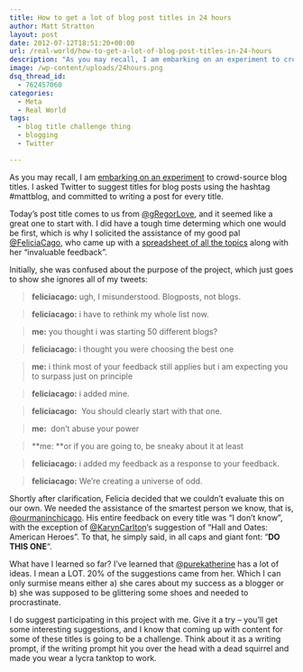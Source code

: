```yaml
---
title: How to get a lot of blog post titles in 24 hours
author: Matt Stratton
layout: post
date: 2012-07-12T18:51:20+00:00
url: /real-world/how-to-get-a-lot-of-blog-post-titles-in-24-hours
description: "As you may recall, I am embarking on an experiment to crowd-sourced blog titles. I asked Twitter to suggest titles for blog posts using the hashtag #mattblog, and committed to writing a post for every title." 
image: /wp-content/uploads/24hours.png
dsq_thread_id:
  - 762457060
categories:
  - Meta
  - Real World
tags:
  - blog title challenge thing
  - blogging
  - Twitter

---
```

<!-- <img class="alignnone size-full wp-image-6883" title="24hours" src="/wp-content/uploads/24hours.png" alt="" width="550" height="319" srcset="/wp-content/uploads/24hours.png 550w, /wp-content/uploads/24hours-300x174.png 300w" sizes="(max-width: 550px) 100vw, 550px" /> -->

As you may recall, I am <a title="The Great Blog Title Challenge Thing" href="/meta/the-great-blog-title-challenge-thing" target="_blank">embarking on an experiment</a> to crowd-source blog titles. I asked Twitter to suggest titles for blog posts using the hashtag #mattblog, and committed to writing a post for every title.

Today&#8217;s post title comes to us from <a href="https://twitter.com/gRegorLove" target="_blank">@gRegorLove</a>, and it seemed like a great one to start with. I did have a tough time determing which one would be first, which is why I solicited the assistance of my good pal <a href="https://twitter.com/FeliciaCago" target="_blank">@FeliciaCago</a>, who came up with a <a href="https://docs.google.com/spreadsheet/ccc?key=0Agc3HJT3D0F0dHRIcXh3NmZHQkFDM013aFh4d2Y2eGc" target="_blank">spreadsheet of all the topics</a> along with her &#8220;invaluable feedback&#8221;.

Initially, she was confused about the purpose of the project, which just goes to show she ignores all of my tweets:

> **feliciacago:** ugh, I misunderstood. Blogposts, not blogs.
  
> **feliciacago:** i have to rethink my whole list now.
  
> **me:** you thought i was starting 50 different blogs?
  
> **feliciacago:** i thought you were choosing the best one
  
> **me:** i think most of your feedback still applies but i am expecting you to surpass just on principle
  
> **feliciacago:** i added mine.
  
> **feliciacago:**  You should clearly start with that one.
  
> **me:**  don&#8217;t abuse your power
  
> **me: **or if you are going to, be sneaky about it at least
  
> **feliciacago:** i added my feedback as a response to your feedback.
  
> **feliciacago:** We&#8217;re creating a universe of odd.

<div>
  <p>
    Shortly after clarification, Felicia decided that we couldn&#8217;t evaluate this on our own. We needed the assistance of the smartest person we know, that is, <a href="https://twitter.com/ourmaninchicago" target="_blank">@ourmaninchicago</a>. His entire feedback on every title was &#8220;I don&#8217;t know&#8221;, with the exception of <a href="https://twitter.com/KarynCarlton" target="_blank">@KarynCarlton</a>&#8216;s suggestion of &#8220;Hall and Oates: American Heroes&#8221;. To that, he simply said, in all caps and giant font: &#8220;<strong>DO THIS ONE</strong>&#8220;.
  </p>
  
  <p>
    What have I learned so far? I&#8217;ve learned that <a href="https://twitter.com/purekatherine" target="_blank">@purekatherine</a> has a lot of ideas. I mean a LOT. 20% of the suggestions came from her. Which I can only surmise means either a) she cares about my success as a blogger or b) she was supposed to be glittering some shoes and needed to procrastinate.
  </p>
  
  <p>
    I do suggest participating in this project with me. Give it a try &#8211; you&#8217;ll get some interesting suggestions, and I know that coming up with content for some of these titles is going to be a challenge. Think about it as a writing prompt, if the writing prompt hit you over the head with a dead squirrel and made you wear a lycra tanktop to work.
  </p>
</div>